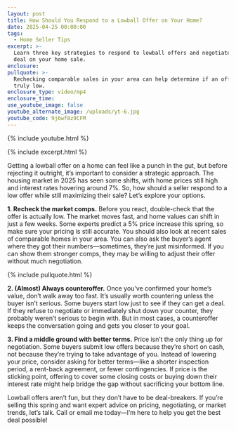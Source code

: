 ```yaml
---
layout: post
title: How Should You Respond to a Lowball Offer on Your Home?
date: 2025-04-25 00:00:00
tags:
  - Home Seller Tips
excerpt: >-
  Learn three key strategies to respond to lowball offers and negotiate a better
  deal on your home sale.
enclosure:
pullquote: >-
  Rechecking comparable sales in your area can help determine if an offer is
  truly low.
enclosure_type: video/mp4
enclosure_time:
use_youtube_image: false
youtube_alternate_image: /uploads/yt-6.jpg
youtube_code: 9j6wf8z9CFM
---
```

{% include youtube.html %}

{% include excerpt.html %}

Getting a lowball offer on a home can feel like a punch in the gut, but before rejecting it outright, it’s important to consider a strategic approach. The housing market in 2025 has seen some shifts, with home prices still high and interest rates hovering around 7%. So, how should a seller respond to a low offer while still maximizing their sale? Let’s explore your options.

**1\. Recheck the market comps.** Before you react, double-check that the offer is actually low. The market moves fast, and home values can shift in just a few weeks. Some experts predict a 5% price increase this spring, so make sure your pricing is still accurate. You should also look at recent sales of comparable homes in your area. You can also ask the buyer’s agent where they got their numbers—sometimes, they’re just misinformed. If you can show them stronger comps, they may be willing to adjust their offer without much negotiation.

{% include pullquote.html %}

**2\. (Almost) Always counteroffer.** Once you’ve confirmed your home’s value, don’t walk away too fast. It’s usually worth countering unless the buyer isn’t serious. Some buyers start low just to see if they can get a deal. If they refuse to negotiate or immediately shut down your counter, they probably weren’t serious to begin with. But in most cases, a counteroffer keeps the conversation going and gets you closer to your goal.

**3\. Find a middle ground with better terms.** Price isn’t the only thing up for negotiation. Some buyers submit low offers because they’re short on cash, not because they’re trying to take advantage of you. Instead of lowering your price, consider asking for better terms—like a shorter inspection period, a rent-back agreement, or fewer contingencies. If price is the sticking point, offering to cover some closing costs or buying down their interest rate might help bridge the gap without sacrificing your bottom line.

Lowball offers aren’t fun, but they don’t have to be deal-breakers. If you’re selling this spring and want expert advice on pricing, negotiating, or market trends, let’s talk. Call or email me today—I’m here to help you get the best deal possible!